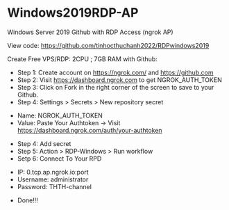 # Windows2019RDP-AP
Windows Server 2019 Github with RDP Access (ngrok AP)

View code: https://github.com/tinhocthuchanh2022/RDPwindows2019

Create Free VPS/RDP: 2CPU ; 7GB RAM with Github:

- Step 1: Create account on https://ngrok.com/ and https://github.com
- Step 2: Visit https://dashboard.ngrok.com to get NGROK_AUTH_TOKEN
- Step 3: Click on Fork in the right corner of the screen to save to your Github.
- Step 4: Settings > Secrets > New repository secret
 + Name: NGROK_AUTH_TOKEN
 + Value: Paste Your Authtoken -> Visit https://dashboard.ngrok.com/auth/your-authtoken
- Step 4: Add secret
- Step 5: Action > RDP-Windows > Run workflow
- Setp 6: Connect To Your RPD
 + IP: 0.tcp.ap.ngrok.io:port
 + Username: administrator
 + Password: THTH-channel
- Done!!! 


